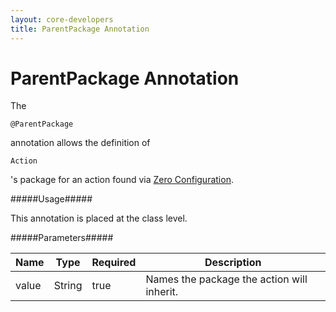 ```yaml
---
layout: core-developers
title: ParentPackage Annotation
---
```


# ParentPackage Annotation

The 

~~~~~~~
@ParentPackage
~~~~~~~
 annotation allows the definition of 

~~~~~~~
Action
~~~~~~~
's package for an action found via [Zero Configuration](zero-configuration.html)\.

#####Usage#####

This annotation is placed at the class level\.

#####Parameters#####

| Name | Type | Required | Description |
|------|------|----------|-------------|
| value | String | true | Names the package the action will inherit\. |
